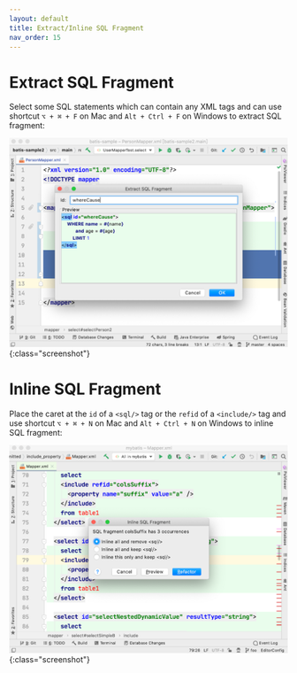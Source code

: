 ```yaml
---
layout: default
title: Extract/Inline SQL Fragment
nav_order: 15
---
```


# Extract SQL Fragment

Select some SQL statements which can contain any XML tags and can use shortcut ```⌥ + ⌘ + F``` on Mac and ```Alt + Ctrl + F``` on Windows to extract SQL fragment:

![extract SQL fragment](/assets/images/extract-inline-fragment/extract-sql-fragment.png){:class="screenshot"}

# Inline SQL Fragment

Place the caret at the ```id``` of a ```<sql/>``` tag or the ```refid``` of a ```<include/>``` tag and use shortcut ```⌥ + ⌘ + N``` on Mac and ```Alt + Ctrl + N``` on Windows to inline SQL fragment:

![inline SQL fragment](/assets/images/extract-inline-fragment/inline-sql-fragment.png){:class="screenshot"}
